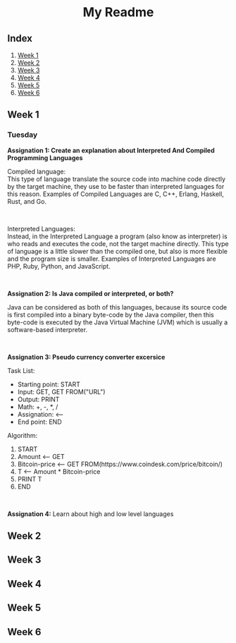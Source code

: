 <h1 align="center">My Readme</h>

<h2>Index</h2>
        
1. [Week 1](#week-1)
2. [Week 2](#week-2)
3. [Week 3](#week-3)
4. [Week 4](#week-4)
5. [Week 5](#week-5)
6. [Week 6](#week-6)

<h2 id="week-1">Week 1</h2>
    <h3>Tuesday</h3>
        <p><b>Assignation 1: Create an explanation about Interpreted And Compiled Programming Languages</b></p<>
        <p>Compiled language:<br>
        This type of language translate the source code into machine code directly by the target machine, they use to be faster than interpreted languages for this reason. Examples of Compiled Languages are C, C++, Erlang, Haskell, Rust, and Go. </p>
        <br>
        <p>Interpreted Languages:<br>
        Instead, in the Interpreted Language a program (also know as interpreter) is who reads and executes the code, not the target machine directly. This type of language is a little slower than the compiled one, but also is more flexible and the program size is smaller. Examples of Interpreted Languages are PHP, Ruby, Python, and JavaScript. </p>
<br>
        <p><b>Assignation 2: Is Java compiled or interpreted, or both?</b></p>
        <p>Java can be considered as both of this languages, because its source code is first compiled into a binary byte-code by the Java compiler, then this byte-code is executed by the Java Virtual Machine (JVM) which is usually a software-based interpreter. </p>
<br>
        <p><b>Assignation 3: Pseudo currency converter excersice</b></p>
        <p>
        Task List:<br>
                <ul>
                        <li>Starting point: START</li>
                        <li>Input: GET, GET FROM("URL")</li>
                        <li>Output: PRINT
                        <li>Math: +, -, *, /</li>
                        <li>Assignation: <-- </li>
                        <li>End point: END</li>
                </ul>
        Algorithm:<br>
                <ol>
                        <li>START</li>
                        <li>Amount <-- GET</li>
                        <li>Bitcoin-price <-- GET FROM(https://www.coindesk.com/price/bitcoin/)</li>
                        <li>T <-- Amount * Bitcoin-price</li>
                        <li>PRINT T</li>
                        <li>END</li>
                </ol>
        </p>
<br>


<p><b>Assignation 4:</b> Learn about high and low level languages</p>

<h2 id="week-2">Week 2</h3>
<h2 id="week-3">Week 3</h3>
<h2 id="week-4">Week 4</h3>
<h2 id="week-5">Week 5</h3>
<h2 id="week-6">Week 6</h3>